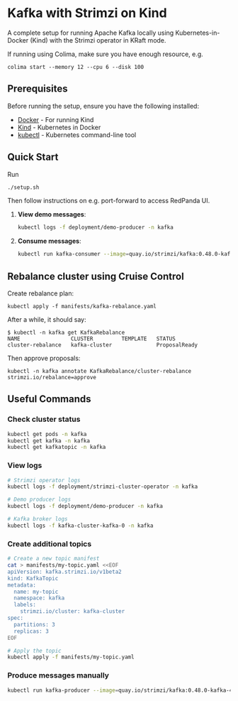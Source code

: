 # Kafka with Strimzi on Kind

A complete setup for running Apache Kafka locally using Kubernetes-in-Docker (Kind) with the Strimzi operator in KRaft mode.

If running using Colima, make sure you have enough resource, e.g.
```
colima start --memory 12 --cpu 6 --disk 100
```

## Prerequisites

Before running the setup, ensure you have the following installed:

- [Docker](https://docs.docker.com/get-docker/) - For running Kind
- [Kind](https://kind.sigs.k8s.io/docs/user/quick-start/#installation) - Kubernetes in Docker
- [kubectl](https://kubernetes.io/docs/tasks/tools/) - Kubernetes command-line tool

## Quick Start

Run
   ```bash
   ./setup.sh
   ```

Then follow instructions on e.g. port-forward to access RedPanda UI.

1. **View demo messages**:
   ```bash
   kubectl logs -f deployment/demo-producer -n kafka
   ```

1. **Consume messages**:
   ```bash
   kubectl run kafka-consumer --image=quay.io/strimzi/kafka:0.48.0-kafka-4.1.0 --rm -it --restart=Never -- bin/kafka-console-consumer.sh --bootstrap-server kafka-cluster-kafka-bootstrap:9092 --topic test-topic --from-beginning
   ```

## Rebalance cluster using Cruise Control

Create rebalance plan:
```
kubectl apply -f manifests/kafka-rebalance.yaml
```
After a while, it should say:
```
$ kubectl -n kafka get KafkaRebalance
NAME                CLUSTER         TEMPLATE   STATUS
cluster-rebalance   kafka-cluster              ProposalReady
```

Then approve proposals:
```
kubectl -n kafka annotate KafkaRebalance/cluster-rebalance strimzi.io/rebalance=approve
```

## Useful Commands

### Check cluster status
```bash
kubectl get pods -n kafka
kubectl get kafka -n kafka
kubectl get kafkatopic -n kafka
```

### View logs
```bash
# Strimzi operator logs
kubectl logs -f deployment/strimzi-cluster-operator -n kafka

# Demo producer logs
kubectl logs -f deployment/demo-producer -n kafka

# Kafka broker logs
kubectl logs -f kafka-cluster-kafka-0 -n kafka
```

### Create additional topics
```bash
# Create a new topic manifest
cat > manifests/my-topic.yaml <<EOF
apiVersion: kafka.strimzi.io/v1beta2
kind: KafkaTopic
metadata:
  name: my-topic
  namespace: kafka
  labels:
    strimzi.io/cluster: kafka-cluster
spec:
  partitions: 3
  replicas: 3
EOF

# Apply the topic
kubectl apply -f manifests/my-topic.yaml
```

### Produce messages manually
```bash
kubectl run kafka-producer --image=quay.io/strimzi/kafka:0.48.0-kafka-4.1.0 --rm -it --restart=Never -- bin/kafka-console-producer.sh --bootstrap-server kafka-cluster-kafka-bootstrap:9092 --topic test-topic
```
